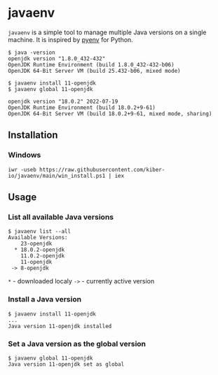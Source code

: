 # javaenv
`javaenv` is a simple tool to manage multiple Java versions on a single machine. It is inspired by [pyenv](https://github.com/pyenv/pyenv) for Python.

```
$ java -version
openjdk version "1.8.0_432-432"
OpenJDK Runtime Environment (build 1.8.0_432-432-b06)
OpenJDK 64-Bit Server VM (build 25.432-b06, mixed mode)

$ javaenv install 11-openjdk
$ javaenv global 11-openjdk

openjdk version "18.0.2" 2022-07-19
OpenJDK Runtime Environment (build 18.0.2+9-61)
OpenJDK 64-Bit Server VM (build 18.0.2+9-61, mixed mode, sharing)
```

## Installation
### Windows
```
iwr -useb https://raw.githubusercontent.com/kiber-io/javaenv/main/win_install.ps1 | iex
```

## Usage
### List all available Java versions
```
$ javaenv list --all
Available Versions:
    23-openjdk
  * 18.0.2-openjdk
    11.0.2-openjdk
    11-openjdk
 -> 8-openjdk
```
`*` - downloaded localy
`->` - currently active version

### Install a Java version
```
$ javaenv install 11-openjdk
...
Java version 11-openjdk installed
```

### Set a Java version as the global version
```
$ javaenv global 11-openjdk
Java version 11-openjdk set as global
```